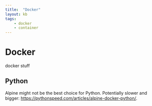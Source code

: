 ```yaml
---
title:  "Docker"
layout: kb
tags:
    - docker
    - container
---
```

# Docker
docker stuff

## Python
Alpine might not be the best choice for Python. Potentially slower and
bigger: https://pythonspeed.com/articles/alpine-docker-python/.

